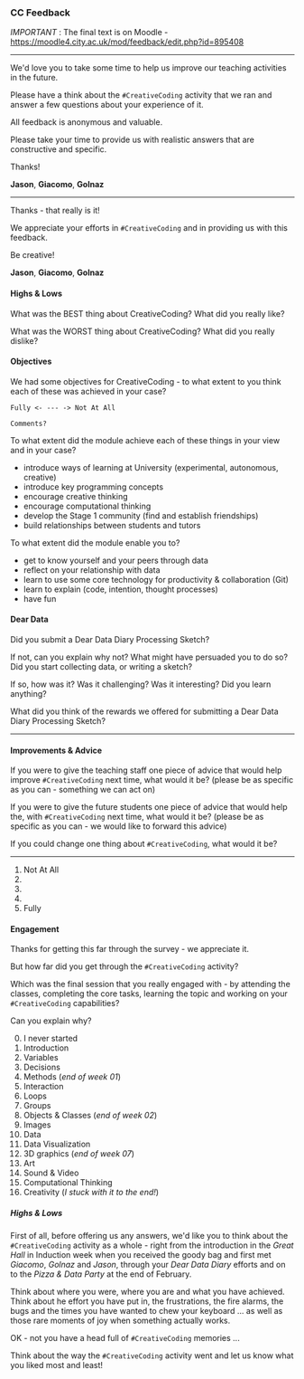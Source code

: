 ### CC Feedback

_IMPORTANT_ : The final text is on Moodle - https://moodle4.city.ac.uk/mod/feedback/edit.php?id=895408

---

We'd love you to take some time to help us improve our teaching activities in the future.

Please have a think about the <code>#CreativeCoding</code> activity that we ran and answer a few questions about your experience of it.

All feedback is anonymous and valuable.

Please take your time to provide us with realistic answers that are constructive and specific.

Thanks!

**Jason**, **Giacomo**, **Golnaz**

---

Thanks - that really is it!

We appreciate your efforts in <code>#CreativeCoding</code> and in providing us with this feedback.

Be creative!

**Jason**, **Giacomo**, **Golnaz**


#### Highs & Lows

What was the BEST thing about CreativeCoding?
What did you really like?

What was the WORST thing about CreativeCoding?
What did you really dislike?

#### Objectives

We had some objectives for CreativeCoding - to what extent to you think each of these was achieved in your case?

    Fully <- --- -> Not At All

    Comments?

To what extent did the module achieve each of these things in your view and in your case?
 * introduce ways of learning at University (experimental, autonomous, creative)
 * introduce key programming concepts
 * encourage creative thinking
 * encourage computational thinking
 * develop the Stage 1 community (find and establish friendships)
 * build relationships between students and tutors

To what extent did the module enable you to?
 * get to know yourself and your peers through data
 * reflect on your relationship with data
 * learn to use some core technology for productivity & collaboration (Git)
 * learn to explain (code, intention, thought processes)
 * have fun


#### Dear Data

Did you submit a Dear Data Diary Processing Sketch?

If not, can you explain why not?
What might have persuaded you to do so?
Did you start collecting data, or writing a sketch?

If so, how was it? Was it challenging? Was it interesting?
Did you learn anything?

What did you think of the rewards we offered for submitting a Dear Data Diary Processing Sketch?

---

#### Improvements & Advice

If you were to give the teaching staff one piece of advice that would help improve <code>#CreativeCoding</code> next time, what would it be?
(please be as specific as you can - something we can act on)

If you were to give the future students one piece of advice that would help the, with <code>#CreativeCoding</code> next time, what would it be?
(please be as specific as you can - we would like to forward this advice)

If you could change one thing about <code>#CreativeCoding</code>, what would it be?

---

1. Not At All
2.
3.
4.
5. Fully

#### Engagement

Thanks for getting this far through the survey - we appreciate it.

But how far did you get through the <code>#CreativeCoding</code> activity?

Which was the final session that you really engaged with - by attending the classes, completing the core tasks, learning the topic and working on your <code>#CreativeCoding</code> capabilities?

Can you explain why?

0. I never started
1. Introduction
2. Variables
3. Decisions
4. Methods (<em>end of week 01</em>)
5. Interaction
6. Loops
7. Groups
8. Objects &amp; Classes (<em>end of week 02</em>)
9. Images
10. Data
11. Data Visualization
12. 3D graphics (<em>end of week 07</em>)
13. Art
14. Sound &amp; Video
15. Computational Thinking
16. Creativity (<em>I stuck with it to the end!</em>)


<h5>Highs &amp; Lows</h5>
<p>First of all, before offering us any answers, we'd like you to think about the <code>#CreativeCoding</code> activity as a whole - right from the introduction in the <em>Great Hall</em> in Induction week when you received the goody bag and first met <em>Giacomo</em>, <em>Golnaz</em> and <em>Jason</em>, through your <em>Dear Data Diary</em> efforts and on to the <em>Pizza &amp; Data Party</em> at the end of February.</p>
<p>Think about where you were, where you are and what you have achieved.<br/> Think about he effort you have put in, the frustrations, the fire alarms, the bugs and the times you have wanted to chew your keyboard ... as well as those rare moments of joy when something actually works.</p>
<p>OK - not you have a head full of <code>#CreativeCoding</code> memories ...</p>
<p>Think about the way the <code>#CreativeCoding</code> activity went and let us know what you liked most and least!</p>